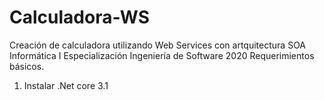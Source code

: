 # Calculadora-WS
Creación de calculadora utilizando Web Services con artquitectura SOA
Informática I Especialización Ingeniería de Software 2020
Requerimientos básicos.
1. Instalar .Net core 3.1

